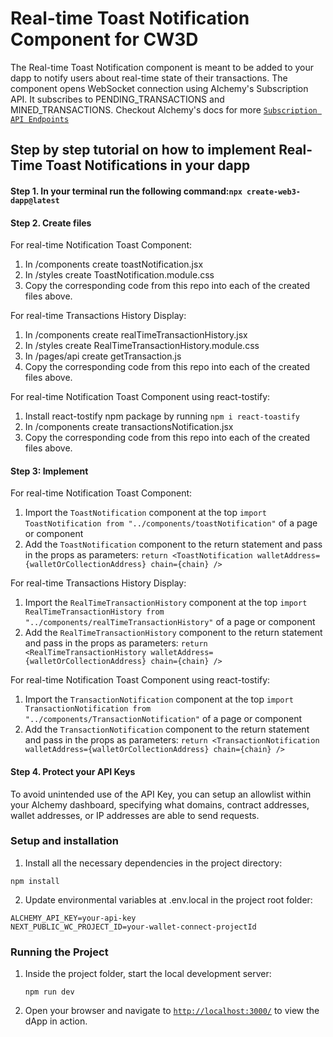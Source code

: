 # Real-time Toast Notification Component for CW3D

The Real-time Toast Notification component is meant to be added to your dapp to notify users about real-time state of their transactions. The component opens WebSocket connection using Alchemy's Subscription API. It subscribes to PENDING_TRANSACTIONS and MINED_TRANSACTIONS. Checkout Alchemy's docs for more [`Subscription API Endpoints`](https://docs.alchemy.com/reference/subscription-api-endpoints)

## Step by step tutorial on how to implement Real-Time Toast Notifications in your dapp

#### Step 1. In your terminal run the following command:`npx create-web3-dapp@latest`

#### Step 2. Create files

For real-time Notification Toast Component:

1.  In /components create toastNotification.jsx
2.  In /styles create ToastNotification.module.css
3.  Copy the corresponding code from this repo into each of the created files above.

For real-time Transactions History Display:

1.  In /components create realTimeTransactionHistory.jsx
2.  In /styles create RealTimeTransactionHistory.module.css
3.  In /pages/api create getTransaction.js
4.  Copy the corresponding code from this repo into each of the created files above.

For real-time Notification Toast Component using react-tostify:

1.  Install react-tostify npm package by running `npm i react-toastify`
1.  In /components create transactionsNotification.jsx
1.  Copy the corresponding code from this repo into each of the created files above.

#### Step 3: Implement

For real-time Notification Toast Component:

1.  Import the `ToastNotification` component at the top `import ToastNotification from "../components/toastNotification"` of a page or component
2.  Add the `ToastNotification` component to the return statement and pass in the props as parameters: `return <ToastNotification walletAddress={walletOrCollectionAddress} chain={chain} />`

For real-time Transactions History Display:

1.  Import the `RealTimeTransactionHistory` component at the top `import RealTimeTransactionHistory from "../components/realTimeTransactionHistory"` of a page or component
2.  Add the `RealTimeTransactionHistory` component to the return statement and pass in the props as parameters: `return <RealTimeTransactionHistory walletAddress={walletOrCollectionAddress} chain={chain} />`

For real-time Notification Toast Component using react-tostify:

1.  Import the `TransactionNotification` component at the top `import TransactionNotification from "../components/TransactionNotification"` of a page or component
2.  Add the `TransactionNotification` component to the return statement and pass in the props as parameters: `return <TransactionNotification walletAddress={walletOrCollectionAddress} chain={chain} />`

#### Step 4. Protect your API Keys

To avoid unintended use of the API Key, you can setup an allowlist within your Alchemy dashboard, specifying what domains, contract addresses, wallet addresses, or IP addresses are able to send requests.

### Setup and installation

1. Install all the necessary dependencies in the project directory:

```
npm install
```

2. Update environmental variables at .env.local in the project root folder:

```
ALCHEMY_API_KEY=your-api-key
NEXT_PUBLIC_WC_PROJECT_ID=your-wallet-connect-projectId
```

### Running the Project

1. Inside the project folder, start the local development server:
   ```
   npm run dev
   ```
2. Open your browser and navigate to [`http://localhost:3000/`](http://localhost:3000/) to view the dApp in action.
